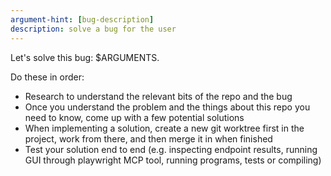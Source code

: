 ```yaml
---
argument-hint: [bug-description]
description: solve a bug for the user
---
```


Let's solve this bug: $ARGUMENTS.

Do these in order:
- Research to understand the relevant bits of the repo and the bug
- Once you understand the problem and the things about this repo you need to know, come up with a few potential solutions
- When implementing a solution, create a new git worktree first in the project, work from there, and then merge it in when finished
- Test your solution end to end (e.g. inspecting endpoint results, running GUI through playwright MCP tool, running programs, tests or compiling) 
